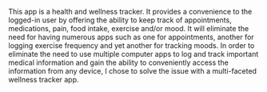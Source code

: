 This app is a health and wellness tracker. It provides a convenience to the logged-in user by offering the ability to keep track of appointments, medications, pain, food intake, 
exercise and/or mood. It will eliminate the need for having numerous apps such as one for appointments, another for logging exercise frequency and yet another for tracking 
moods. 
In order to eliminate the need to use multiple computer apps to log and track important medical information and gain the ability to conveniently access the information from any 
device, I chose to solve the issue with a multi-faceted wellness tracker app.
